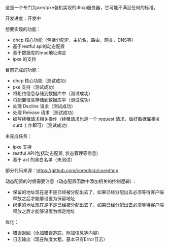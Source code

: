 这是一个专门为pxe/ipxe装机实现的dhcp服务器，它可能不满足任何的标准。

开发进度：开发中

想要实现的功能：
* dhcp 核心功能（包括分配IP，主机名，路由，网关，DNS等）
* 基于restful api的动态配置
* 基于数据库的mac地址绑定
* ipxe 的支持

目前完成的功能：
* dhcp 核心功能（测试成功）
* pxe 支持（测试成功）
* 将租约信息存储到数据库中（测试成功）
* 将配置信息存储到数据库中（测试成功）
* 处理 Decline 请求（测试成功）
* 处理 Release 请求（测试成功）
* 编写续租请求相关操作（续租请求也是一个 request 请求，做好数据库相关 curd 工作即可）（测试成功）


未完成任务：
* ipxe 支持
* restful API(包括动态配置, 状态管理等信息)
* 基于 acl 的黑白名单（未测试）

部分代码来源：https://github.com/coredhcp/coredhcp

动态配置的时候需要注意（动态配置函数中添加相关的控制逻辑）：
* 保留的地址现在是不是已经被分配出去了，如果已经分配出去必须等待客户端释放之后才能够设置为保留地址
* 绑定的地址现在是不是已经被分配出去了，如果已经分配出去必须等待客户端释放之后才能够设置为绑定地址


优化：
* 错误返回（添加错误追踪，附加信息等内容）
* 日志输出（现在粒度太粗，基本只有Error日志）
